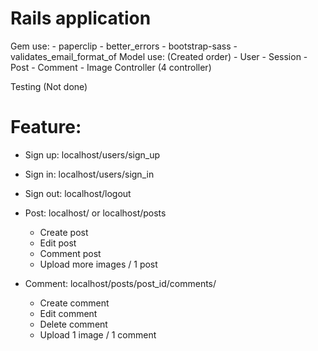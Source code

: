 # Rails application
  Gem use:
    - paperclip
    - better_errors
    - bootstrap-sass
    - validates_email_format_of
  Model use: (Created order)
    - User
    - Session
    - Post
    - Comment
    - Image
  Controller (4 controller)
  
  Testing (Not done)

# Feature:
  - Sign up: localhost/users/sign_up
  - Sign in: localhost/users/sign_in
  - Sign out: localhost/logout
  
  - Post: localhost/ or localhost/posts
    - Create post
    - Edit post
    - Comment post
    - Upload more images / 1 post
    
  - Comment: localhost/posts/post_id/comments/
    - Create comment
    - Edit comment
    - Delete comment
    - Upload 1 image / 1 comment
  
